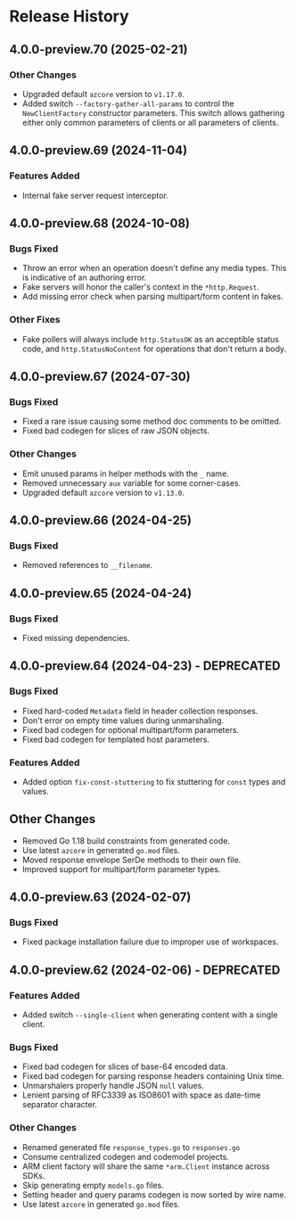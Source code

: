# Release History

## 4.0.0-preview.70 (2025-02-21)

### Other Changes

* Upgraded default `azcore` version to `v1.17.0`.
* Added switch `--factory-gather-all-params` to control the `NewClientFactory` constructor parameters. This switch allows gathering either only common parameters of clients or all parameters of clients.

## 4.0.0-preview.69 (2024-11-04)

### Features Added

* Internal fake server request interceptor.

## 4.0.0-preview.68 (2024-10-08)

### Bugs Fixed

* Throw an error when an operation doesn't define any media types. This is indicative of an authoring error.
* Fake servers will honor the caller's context in the `*http.Request`.
* Add missing error check when parsing multipart/form content in fakes.

### Other Fixes

* Fake pollers will always include `http.StatusOK` as an acceptible status code, and `http.StatusNoContent` for operations that don't return a body.

## 4.0.0-preview.67 (2024-07-30)

### Bugs Fixed

* Fixed a rare issue causing some method doc comments to be omitted.
* Fixed bad codegen for slices of raw JSON objects.

### Other Changes

* Emit unused params in helper methods with the `_` name.
* Removed unnecessary `aux` variable for some corner-cases.
* Upgraded default `azcore` version to `v1.13.0`.

## 4.0.0-preview.66 (2024-04-25)

### Bugs Fixed

* Removed references to `__filename`.

## 4.0.0-preview.65 (2024-04-24)

### Bugs Fixed

* Fixed missing dependencies.

## 4.0.0-preview.64 (2024-04-23) - DEPRECATED

### Bugs Fixed

* Fixed hard-coded `Metadata` field in header collection responses.
* Don't error on empty time values during unmarshaling.
* Fixed bad codegen for optional multipart/form parameters.
* Fixed bad codegen for templated host parameters.

### Features Added

* Added option `fix-const-stuttering` to fix stuttering for `const` types and values.

## Other Changes

* Removed Go 1.18 build constraints from generated code.
* Use latest `azcore` in generated `go.mod` files.
* Moved response envelope SerDe methods to their own file.
* Improved support for multipart/form parameter types.

## 4.0.0-preview.63 (2024-02-07)

### Bugs Fixed

* Fixed package installation failure due to improper use of workspaces.

## 4.0.0-preview.62 (2024-02-06) - DEPRECATED

### Features Added

* Added switch `--single-client` when generating content with a single client.

### Bugs Fixed

* Fixed bad codegen for slices of base-64 encoded data.
* Fixed bad codegen for parsing response headers containing Unix time.
* Unmarshalers properly handle JSON `null` values.
* Lenient parsing of RFC3339 as ISO8601 with space as date-time separator character.

### Other Changes

* Renamed generated file `response_types.go` to `responses.go`
* Consume centralized codegen and codemodel projects.
* ARM client factory will share the same `*arm.Client` instance across SDKs.
* Skip generating empty `models.go` files.
* Setting header and query params codegen is now sorted by wire name.
* Use latest `azcore` in generated `go.mod` files.
